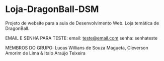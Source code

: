 # Loja-DragonBall-DSM
Projeto de website para a aula de Desenvolvimento Web. Loja temática de DragonBall.

EMAIL E SENHA PARA TESTE:
email: teste@email.com 
senha: senhateste

MEMBROS DO GRUPO: 
Lucas Willians de Souza Magueta,
Cleverson Amorim de Lima &
Italo Araújo Teixeira
